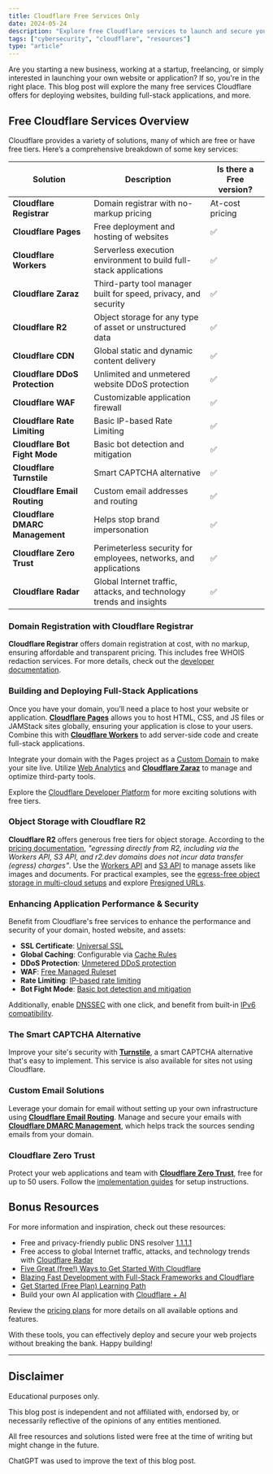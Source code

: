 ```yaml
---
title: Cloudflare Free Services Only
date: 2024-05-24
description: "Explore free Cloudflare services to launch and secure your website or application with ease. From hosting to security, get started without breaking the bank!"
tags: ["cybersecurity", "cloudflare", "resources"]
type: "article"
---
```


Are you starting a new business, working at a startup, freelancing, or simply interested in launching your own website or application? If so, you're in the right place. This blog post will explore the many free services Cloudflare offers for deploying websites, building full-stack applications, and more.

## Free Cloudflare Services Overview

Cloudflare provides a variety of solutions, many of which are free or have free tiers. Here’s a comprehensive breakdown of some key services:

| **Solution**                    | **Description**                                                      | **Is there a Free version?** |
| ------------------------------- | -------------------------------------------------------------------- | ---------------------------- |
| **Cloudflare Registrar**        | Domain registrar with no-markup pricing                              | At-cost pricing              |
| **Cloudflare Pages**            | Free deployment and hosting of websites                              | ✅                           |
| **Cloudflare Workers**          | Serverless execution environment to build full-stack applications    | ✅                           |
| **Cloudflare Zaraz**            | Third-party tool manager built for speed, privacy, and security      | ✅                           |
| **Cloudflare R2**               | Object storage for any type of asset or unstructured data            | ✅                           |
| **Cloudflare CDN**              | Global static and dynamic content delivery                           | ✅                           |
| **Cloudflare DDoS Protection**  | Unlimited and unmetered website DDoS protection                      | ✅                           |
| **Cloudflare WAF**              | Customizable application firewall                                    | ✅                           |
| **Cloudflare Rate Limiting**    | Basic IP-based Rate Limiting                                         | ✅                           |
| **Cloudflare Bot Fight Mode**   | Basic bot detection and mitigation                                   | ✅                           |
| **Cloudflare Turnstile**        | Smart CAPTCHA alternative                                            | ✅                           |
| **Cloudflare Email Routing**    | Custom email addresses and routing                                   | ✅                           |
| **Cloudflare DMARC Management** | Helps stop brand impersonation                                       | ✅                           |
| **Cloudflare Zero Trust**       | Perimeterless security for employees, networks, and applications     | ✅                           |
| **Cloudflare Radar**            | Global Internet traffic, attacks, and technology trends and insights | ✅                           |

### Domain Registration with Cloudflare Registrar

**Cloudflare Registrar** offers domain registration at cost, with no markup, ensuring affordable and transparent pricing. This includes free WHOIS redaction services. For more details, check out the [developer documentation](https://developers.cloudflare.com/registrar/).

### Building and Deploying Full-Stack Applications

Once you have your domain, you’ll need a place to host your website or application. **[Cloudflare Pages](https://pages.cloudflare.com/)** allows you to host HTML, CSS, and JS files or JAMStack sites globally, ensuring your application is close to your users. Combine this with **[Cloudflare Workers](https://developers.cloudflare.com/pages/functions/)** to add server-side code and create full-stack applications.

Integrate your domain with the Pages project as a [Custom Domain](https://developers.cloudflare.com/pages/configuration/custom-domains/) to make your site live. Utilize [Web Analytics](https://developers.cloudflare.com/pages/how-to/web-analytics/) and **[Cloudflare Zaraz](https://developers.cloudflare.com/zaraz/)** to manage and optimize third-party tools.

Explore the [Cloudflare Developer Platform](https://developers.cloudflare.com/products/?product-group=Developer+platform) for more exciting solutions with free tiers.

### Object Storage with Cloudflare R2

**Cloudflare R2** offers generous free tiers for object storage. According to the [pricing documentation](https://developers.cloudflare.com/r2/pricing/), _"egressing directly from R2, including via the Workers API, S3 API, and r2.dev domains does not incur data transfer (egress) charges"_. Use the [Workers API](https://developers.cloudflare.com/r2/api/workers/) and [S3 API](https://developers.cloudflare.com/r2/api/s3/) to manage assets like images and documents. For practical examples, see the [egress-free object storage in multi-cloud setups](https://developers.cloudflare.com/reference-architecture/diagrams/storage/egress-free-storage-multi-cloud/) and explore [Presigned URLs](https://developers.cloudflare.com/r2/api/s3/presigned-urls/).

### Enhancing Application Performance & Security

Benefit from Cloudflare's free services to enhance the performance and security of your domain, hosted website, and assets:

- **SSL Certificate**: [Universal SSL](https://developers.cloudflare.com/ssl/edge-certificates/universal-ssl/)
- **Global Caching**: Configurable via [Cache Rules](https://developers.cloudflare.com/cache/how-to/cache-rules/)
- **DDoS Protection**: [Unmetered DDoS protection](https://developers.cloudflare.com/ddos-protection/managed-rulesets/http/)
- **WAF**: [Free Managed Ruleset](https://developers.cloudflare.com/waf/managed-rules/)
- **Rate Limiting**: [IP-based rate limiting](https://developers.cloudflare.com/waf/rate-limiting-rules/#availability)
- **Bot Fight Mode**: [Basic bot detection and mitigation](https://developers.cloudflare.com/bots/get-started/free/)

Additionally, enable [DNSSEC](https://developers.cloudflare.com/dns/dnssec/) with one click, and benefit from built-in [IPv6 compatibility](https://developers.cloudflare.com/network/ipv6-compatibility/).

### The Smart CAPTCHA Alternative

Improve your site's security with **[Turnstile](https://developers.cloudflare.com/turnstile/)**, a smart CAPTCHA alternative that's easy to implement. This service is also available for sites not using Cloudflare.

### Custom Email Solutions

Leverage your domain for email without setting up your own infrastructure using **[Cloudflare Email Routing](https://developers.cloudflare.com/email-routing/)**. Manage and secure your emails with **[Cloudflare DMARC Management](https://developers.cloudflare.com/dmarc-management/)**, which helps track the sources sending emails from your domain.

### Cloudflare Zero Trust

Protect your web applications and team with **[Cloudflare Zero Trust](https://developers.cloudflare.com/cloudflare-one/)**, free for up to 50 users. Follow the [implementation guides](https://developers.cloudflare.com/cloudflare-one/implementation-guides/) for setup instructions.

## Bonus Resources

For more information and inspiration, check out these resources:

- Free and privacy-friendly public DNS resolver [1.1.1.1](https://developers.cloudflare.com/1.1.1.1/)
- Free access to global Internet traffic, attacks, and technology trends with [Cloudflare Radar](https://developers.cloudflare.com/radar/)
- [Five Great (free!) Ways to Get Started With Cloudflare](https://blog.cloudflare.com/five-free-ways-to-get-started-with-cloudflare)
- [Blazing Fast Development with Full-Stack Frameworks and Cloudflare](https://blog.cloudflare.com/blazing-fast-development-with-full-stack-frameworks-and-cloudflare)
- [Get Started (Free Plan) Learning Path](https://developers.cloudflare.com/learning-paths/get-started-free/)
- Build your own AI application with [Cloudflare + AI](https://ai.cloudflare.com/)

Review the [pricing plans](https://www.cloudflare.com/plans/) for more details on all available options and features.

With these tools, you can effectively deploy and secure your web projects without breaking the bank. Happy building!

---

## Disclaimer

Educational purposes only.

This blog post is independent and not affiliated with, endorsed by, or necessarily reflective of the opinions of any entities mentioned.

All free resources and solutions listed were free at the time of writing but might change in the future.

ChatGPT was used to improve the text of this blog post.